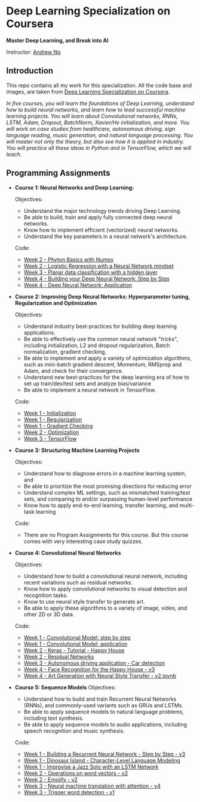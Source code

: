 # Deep Learning Specialization on Coursera

**Master Deep Learning, and Break into AI**

Instructor: [Andrew Ng](http://www.andrewng.org/)

## Introduction

This repo contains all my work for this specialization. All the code base and images, are taken from [Deep Learning Specialization on Coursera](https://www.coursera.org/specializations/deep-learning).

*In five courses, you will learn the foundations of Deep Learning, understand how to build neural networks, and learn how to lead successful machine learning projects. You will learn about Convolutional networks, RNNs, LSTM, Adam, Dropout, BatchNorm, Xavier/He initialization, and more. You will work on case studies from healthcare, autonomous driving, sign language reading, music generation, and natural language processing. You will master not only the theory, but also see how it is applied in industry. You will practice all these ideas in Python and in TensorFlow, which we will teach.*

## Programming Assignments

- **Course 1: Neural Networks and Deep Learning:**

  Objectives:
  + Understand the major technology trends driving Deep Learning.
  + Be able to build, train and apply fully connected deep neural networks.
  + Know how to implement efficient (vectorized) neural networks.
  + Understand the key parameters in a neural network's architecture.

  Code:
  + [Week 2 - Phyton Basics with Numpy](https://github.com/raghunandepu/Deep-Learning-Specialization-Coursera/blob/master/1.%20Neural%20Networks%20and%20Deep%20Learning/Python%2BBasics%2BWith%2BNumpy%2Bv3.ipynb)
  + [Week 2 - Logistic Regression with a Neural Network mindset](https://github.com/raghunandepu/Deep-Learning-Specialization-Coursera/blob/master/1.%20Neural%20Networks%20and%20Deep%20Learning/Logistic%2BRegression%2Bwith%2Ba%2BNeural%2BNetwork%2Bmindset%2Bv5.ipynb)
  + [Week 3 - Planar data classification with a hidden layer](https://github.com/raghunandepu/Deep-Learning-Specialization-Coursera/blob/master/1.%20Neural%20Networks%20and%20Deep%20Learning/Planar%20data%20classification%20with%20one%20hidden%20layer/Planar_data_classification_with_onehidden_layer_v6c.ipynb)
  + [Week 4 - Building your Deep Neural Network: Step by Step](https://github.com/raghunandepu/Deep-Learning-Specialization-Coursera/blob/master/1.%20Neural%20Networks%20and%20Deep%20Learning/Building%20your%20Deep%20Neural%20Network%20-%20Step%20by%20Step/Building_your_Deep_Neural_Network_Step_by_Step_v8a.ipynb)
  + [Week 4 - Deep Neural Network: Application](https://github.com/raghunandepu/Deep-Learning-Specialization-Coursera/blob/master/1.%20Neural%20Networks%20and%20Deep%20Learning/Deep%20Neural%20Network%20Application-Image%20Classification/Deep%2BNeural%2BNetwork%2B-%2BApplication%2Bv8.ipynb)

- **Course 2: Improving Deep Neural Networks: Hyperparameter tuning, Regularization and Optimization**

  Objectives:  
  + Understand industry best-practices for building deep learning applications.
  + Be able to effectively use the common neural network "tricks", including initialization, L2 and dropout regularization, Batch normalization, gradient checking,
  + Be able to implement and apply a variety of optimization algorithms, such as mini-batch gradient descent, Momentum, RMSprop and Adam, and check for their convergence.
  + Understand new best-practices for the deep learning era of how to set up train/dev/test sets and analyze bias/variance
  + Be able to implement a neural network in TensorFlow.

  Code:
  + [Week 1 - Initialization](https://github.com/raghunandepu/Deep-Learning-Specialization-Coursera/blob/master/2.%20Improving%20Deep%20Neural%20Networks-Hyperparameter%20tuning%2C%20Regularization%20and%20Optimization/Week5/A.%20Initialization/Initialization.ipynb)
  + [Week 1 - Regularization](https://github.com/raghunandepu/Deep-Learning-Specialization-Coursera/blob/master/2.%20Improving%20Deep%20Neural%20Networks-Hyperparameter%20tuning%2C%20Regularization%20and%20Optimization/Week5/B.%20Regularization/Regularization_v2a.ipynb)
  + [Week 1 - Gradient Checking](https://github.com/raghunandepu/Deep-Learning-Specialization-Coursera/blob/master/2.%20Improving%20Deep%20Neural%20Networks-Hyperparameter%20tuning%2C%20Regularization%20and%20Optimization/Week5/C.%20Gradient%20Checking/Gradient%2BChecking%2Bv1.ipynb)
  + [Week 2 - Optimization](https://github.com/raghunandepu/Deep-Learning-Specialization-Coursera/blob/master/2.%20Improving%20Deep%20Neural%20Networks-Hyperparameter%20tuning%2C%20Regularization%20and%20Optimization/Week6/Optimization/Optimization_methods_v1b.ipynb)
  + [Week 3 - TensorFlow](https://github.com/raghunandepu/Deep-Learning-Specialization-Coursera/blob/master/2.%20Improving%20Deep%20Neural%20Networks-Hyperparameter%20tuning%2C%20Regularization%20and%20Optimization/Week7/Tensorflow/TensorFlow_Tutorial_v3b.ipynb)

- **Course 3: Structuring Machine Learning Projects**

  Objectives:  
  + Understand how to diagnose errors in a machine learning system, and
  + Be able to prioritize the most promising directions for reducing error
  + Understand complex ML settings, such as mismatched training/test sets, and comparing to and/or surpassing human-level performance
  + Know how to apply end-to-end learning, transfer learning, and multi-task learning

   Code:
    + There are no Program Assignments for this course. But this course comes with very interesting case study quizzes.

- **Course 4: Convolutional Neural Networks**

  Objectives:  
  + Understand how to build a convolutional neural network, including recent variations such as residual networks.
  + Know how to apply convolutional networks to visual detection and recognition tasks.
  + Know to use neural style transfer to generate art.
  + Be able to apply these algorithms to a variety of image, video, and other 2D or 3D data.

  Code:
  + [Week 1 - Convolutional Model: step by step](https://github.com/raghunandepu/Deep-Learning-Specialization-Coursera/blob/master/3.%20Convolutional%20Neural%20Networks/Convolutional%20Model-%20step%20by%20step/Convolution%2Bmodel%2B-%2BApplication%2B-%2Bv1.ipynb)
  + [Week 1 - Convolutional Model: application](https://github.com/raghunandepu/Deep-Learning-Specialization-Coursera/blob/master/3.%20Convolutional%20Neural%20Networks/Convolutional%20Model-%20step%20by%20step/Convolution%2Bmodel%2B-%2BStep%2Bby%2BStep%2B-%2Bv2.ipynb)
  + [Week 2 - Keras - Tutorial - Happy House](https://github.com/raghunandepu/Deep-Learning-Specialization-Coursera/blob/master/3.%20Convolutional%20Neural%20Networks/Face%20Detection/Keras%2B-%2BTutorial%2B-%2BHappy%2BHouse%2Bv2.ipynb)
  + [Week 2 - Residual Networks](https://github.com/raghunandepu/Deep-Learning-Specialization-Coursera/blob/master/3.%20Convolutional%20Neural%20Networks/ResNets/Residual%2BNetworks%2B-%2Bv2.ipynb)
  + [Week 3 - Autonomous driving application - Car detection](https://github.com/raghunandepu/Deep-Learning-Specialization-Coursera/blob/master/3.%20Convolutional%20Neural%20Networks/Car%20detection%20for%20Autonomous%20Driving/Autonomous%20driving%20application%20-%20Car%20detection%20-%20v3.ipynb)
  + [Week 4 - Face Recognition for the Happy House - v3](https://github.com/raghunandepu/Deep-Learning-Specialization-Coursera/blob/master/3.%20Convolutional%20Neural%20Networks/Face%20Recognition/Face%2BRecognition%2Bfor%2Bthe%2BHappy%2BHouse%2B-%2Bv3.ipynb)
  + [Week 4 - Art Generation with Neural Style Transfer - v2.ipynb](https://github.com/raghunandepu/Deep-Learning-Specialization-Coursera/blob/master/3.%20Convolutional%20Neural%20Networks/Neural%20Style%20Transfer/Art%2BGeneration%2Bwith%2BNeural%2BStyle%2BTransfer%2B-%2Bv2.ipynb)

- **Course 5: Sequence Models**
  Objectives:
  + Understand how to build and train Recurrent Neural Networks (RNNs), and commonly-used variants such as GRUs and LSTMs.
  + Be able to apply sequence models to natural language problems, including text synthesis.
  + Be able to apply sequence models to audio applications, including speech recognition and music synthesis.

  Code:
  + [Week 1 - Building a Recurrent Neural Network - Step by Step - v3](https://github.com/raghunandepu/Deep-Learning-Specialization-Coursera/blob/master/4.%20Sequence%20Models/Building%20a%20Recurrent%20Neural%20Network%20-%20Step%20by%20Step/Building%2Ba%2BRecurrent%2BNeural%2BNetwork%2B-%2BStep%2Bby%2BStep%2B-%2Bv3.ipynb)
  + [Week 1 - Dinosaur Island - Character-Level Language Modeling](https://github.com/raghunandepu/Deep-Learning-Specialization-Coursera/blob/master/4.%20Sequence%20Models/Dinosaur%20Island%20--%20Character-level%20language%20model/Dinosaurus%2BIsland%2B--%2BCharacter%2Blevel%2Blanguage%2Bmodel%2Bfinal%2B-%2Bv3.ipynb)
  + [Week 1 - Improvise a Jazz Solo with an LSTM Network](https://github.com/raghunandepu/Deep-Learning-Specialization-Coursera/blob/master/4.%20Sequence%20Models/Jazz%20improvisation%20with%20LSTM/Improvise%2Ba%2BJazz%2BSolo%2Bwith%2Ban%2BLSTM%2BNetwork%2B-%2Bv3.ipynb)
  + [Week 2 - Operations on word vectors - v2](https://github.com/raghunandepu/Deep-Learning-Specialization-Coursera/blob/master/4.%20Sequence%20Models/Word%20Vector%20Representation/Operations%2Bon%2Bword%2Bvectors%2B-%2Bv2.ipynb)
  + [Week 2 - Emojify - v2](https://github.com/raghunandepu/Deep-Learning-Specialization-Coursera/blob/master/4.%20Sequence%20Models/Emojify/Emojify%2B-%2Bv2.ipynb)
  + [Week 3 - Neural machine translation with attention - v4](https://github.com/raghunandepu/Deep-Learning-Specialization-Coursera/blob/master/4.%20Sequence%20Models/Neural%20machine%20translation%20with%20attention/Neural%2Bmachine%2Btranslation%2Bwith%2Battention%2B-%2Bv4.ipynb)
  + [Week 3 - Trigger word detection - v1](https://github.com/raghunandepu/Deep-Learning-Specialization-Coursera/blob/master/4.%20Sequence%20Models/Trigger%20word%20detection%20/Trigger%2Bword%2Bdetection%2B-%2Bv1.ipynb)
